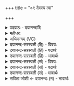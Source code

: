 +++
title = "०९ देवस्य त्वा"

+++
<details><summary>पदपाठः - दयानन्दादि</summary>

दे॒वस्य॑। त्वा॒। स॒वि॒तुः। प्र॒स॒व᳕ इति॑ प्रऽस॒वे᳕। अ॒श्विनोः॑। बा॒हुभ्या॑म्। पू॒ष्णः। हस्ता॑भ्याम्। आ। द॒दे॒। गा॒य॒त्रेण॑। छन्द॑सा। अ॒ङ्गि॒र॒स्वत्। पृ॒थि॒व्याः। स॒धस्था॒दिति॑ स॒धऽस्था॑त्। अ॒ग्निम्। पु॒री॒ष्य᳖म्। अ॒ङ्गि॒र॒स्वत्। आ। भ॒र॒। त्रैष्टु॑भेन। त्रैस्तु॑भे॒नेति॒ त्रैऽस्तु॑भेन। छन्द॑सा। अ॒ङ्गि॒र॒स्वत्। ९।
</details>

<details><summary>महीधरः</summary>

म०. 'देवस्य त्वेत्यभ्रिमादाय हस्त अधायेत्येनामभिमन्त्रयते' (का० १६ । २।८)। अस्यार्थः । देवस्य त्वेति कण्डिकाद्वयात्मकमन्त्रेण वैणवीमभ्रिमादाय हस्त आधायेति ऋचा (क. ११) एनामभ्रिमभिमन्त्रयते । देवस्य त्वा प्रजापतिः साध्या वा ऋषयः सावित्रं यजुः । व्याख्यातम् । आददे अभ्रिर्देवता अतिधृतिश्छन्दः । हे अभ्रे, सवितुर्देवस्य प्रसवे प्रेरणे सति अश्विनोः संबन्धिभ्यां मणिबन्धपर्यन्ताभ्यां बाहुभ्यां पूष्णः संबन्धिभ्यां साङ्गुलिभ्यां हस्ताभ्यां साधनभूताभ्यां गायत्रेण छन्दसा सहायभूतेन युक्तः सन् त्वा त्वामाददे गृह्णामि । तत्र दृष्टान्तः । अङ्गिरस्वत् अङ्गिरोभिस्तुल्यमङ्गिरोवदिति प्राप्ते 'अयस्मयादीनि छन्दसि' (पा० १। ४ । २०) इति भसंज्ञायामङ्गिरस्वदिति रुत्वाभावः । आङ्गिरस ऋषयः पूर्वं यथा त्वामगृह्णन् तद्वत् । हे अभ्रे, त्वं गृहीता सती पृथिव्याः सधस्थात् सहस्थानादुत्सङ्गात् अग्निमाभर आहर 'हृग्रहोर्भश्छन्दसि' (पा० ८ । २ । ३२ वा० १) इति हस्य भः । त्रैष्टुभेन छन्दसा कृत्वा अङ्गिरस्वत् अङ्गिरसो यथाग्निमाजह्रुः पुनरङ्गिरस्वदिति दृष्टान्तार्थातिशयार्थः ‘अभ्यासे भूयांसमर्थं मन्यन्ते' (निरु० १० । ४२) इति यास्कोक्तेः । किंभूतमग्निम् । पुरीष्यं 'पशवो वै पुरीषम्' (६ । ३ । १ । ३८) इति श्रुतेः पुरीषेभ्यः पशुभ्यो हितः पुरीष्यस्तं पशव्यम् । यद्वा पुरीषशब्देन पांशुरूपा शुष्का मृदुच्यते तदर्हतीति पुरीष्योऽग्निः मृदमादायोखां कृत्वा तस्यामग्निः स्थाप्यते यतोऽतो मृदग्न्योरभेदोपचारेण मृदाहरणमेवाग्यादरहरणमित्यभिप्रायेण पुरीष्यमग्निमाहरेत्युच्यते । अयं चोपचारोऽग्निचयनप्रकरणे सर्वत्रानुवर्तिष्यते ॥ ९ ॥  
दशमी।
</details>

<details><summary>अधिमन्त्रम् (VC)</summary>

- सविता देवता
- प्रजापतिर्ऋषिः
- भुरिगतिशक्वरी
- पञ्चमः
</details>

<details><summary>दयानन्द-सरस्वती (हि) - विषयः</summary>

मनुष्य भूमि आदि तत्त्वों से बिजुली का ग्रहण करें, यह विषय अगले मन्त्र में कहा है ॥
</details>

<details><summary>दयानन्द-सरस्वती (हि) - पदार्थः</summary>

पदार्थान्वयभाषाः -  हे विद्वन् पुरुष ! मैं जिस (त्वा) आप को (देवस्य) सूर्य्य आदि सब जगत् के प्रकाश करने और (सवितुः) सबको ऐश्वर्यव्यवस्था के प्रति प्रेरित करनेवाले के (प्रसवे) निष्पन्न ऐश्वर्य में (अश्विनोः) प्राण और उदान के (बाहुभ्याम्) बल और आकर्षण से तथा (पूष्णः) पुष्टिकारक बिजुली के (हस्ताभ्याम्) धारण और आकर्षण (अङ्गिरस्वत्) अंगारों के समान (आददे) ग्रहण करता हूँ सो आप (गायत्रेण) गायत्री मन्त्र से निकले (छन्दसा) आनन्ददायक अर्थ के साथ (पृथिव्याः) पृथिवी के (सधस्थात्) एक स्थान से (अङ्गिरस्वत्) प्राणों के तुल्य और (त्रैष्टुभेन) त्रिष्टुप् मन्त्र से निकले (छन्दसा) स्वतन्त्र अर्थ के साथ (अङ्गिरस्वत्) चिह्नों के सदृश (पुरीष्यम्) जल को उत्पन्न करने हारे (अग्निम्) बिजुली आदि तीन प्रकार के अग्नि को (आभर) धारण कीजिये ॥९ ॥
</details>

<details><summary>दयानन्द-सरस्वती (हि) - भावार्थः</summary>

भावार्थभाषाः -  इस मन्त्र में उपमालङ्कार है। मनुष्यों को चाहिये कि ईश्वर की सृष्टि के गुणों को जानने हारे विद्वान् की अच्छे प्रकार सेवा करके पृथिवी आदि पदार्थों में रहनेवाले अग्नि को स्वीकार करें ॥९ ॥
</details>

<details><summary>दयानन्द-सरस्वती (सं) - विषयः</summary>

मनुष्या भूमितत्त्वादिभ्यो विद्युतं स्वीकुर्य्युरित्याह ॥
</details>

<details><summary>दयानन्द-सरस्वती (सं) - पदार्थः</summary>

पदार्थान्वयभाषाः -  हे विद्वन् ! अहं यं त्वा देवस्य सवितुः प्रसवेऽअश्विनोर्बाहुभ्यां पूष्णो हस्ताभ्यामङ्गिरस्वदाददे, स त्वं गायत्रेण छन्दसा पृथिव्याः सधस्थादङ्गिरस्वत् त्रैष्टुभेन छन्दसाऽङ्गिरस्वत् पुरीष्यमग्निमाभर ॥९ ॥
</details>

<details><summary>दयानन्द-सरस्वती (सं) - भावार्थः</summary>

भावार्थभाषाः -  अत्रोपमालङ्कारः। मनुष्यैरीश्वरसृष्टिगुणविदं विद्वांसं संसेव्य पृथिव्यादिस्थोऽग्निः स्वीकार्य्यः ॥९ ॥
</details>

<details><summary>सविता जोशी ← दयानन्दः (म) - भावार्थः</summary>

भावार्थभाषाः -  या मंत्रात उपमालंकार आहे. माणसांनी ईश्वरनिर्मित सृष्टीचे गुण जाणणाऱ्या विद्वानांची सेवा करावी व पृथ्वी इत्यादी पदार्थातील अग्नीचा उपयोग जाणावा.
</details>